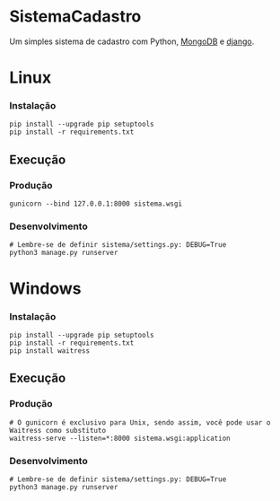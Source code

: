 # SistemaCadastro
Um simples sistema de cadastro com Python, [MongoDB](https://www.mongodb.com/) e [django](https://www.djangoproject.com/).

# Linux
### Instalação

```shell
pip install --upgrade pip setuptools
pip install -r requirements.txt
```

## Execução

### Produção
```shel
gunicorn --bind 127.0.0.1:8000 sistema.wsgi
```
### Desenvolvimento
```shel
# Lembre-se de definir sistema/settings.py: DEBUG=True
python3 manage.py runserver
```


# Windows
### Instalação

```shel
pip install --upgrade pip setuptools
pip install -r requirements.txt
pip install waitress
```

## Execução

### Produção
```shel
# O gunicorn é exclusivo para Unix, sendo assim, você pode usar o Waitress como substituto
waitress-serve --listen=*:8000 sistema.wsgi:application
```


### Desenvolvimento
```shel
# Lembre-se de definir sistema/settings.py: DEBUG=True
python3 manage.py runserver
```

